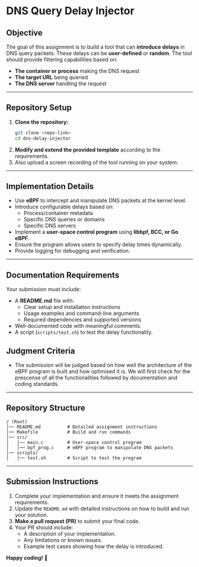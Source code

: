 # DNS Query Delay Injector

## **Objective**
The goal of this assignment is to build a tool that can **introduce delays** in DNS query packets. These delays can be **user-defined** or **random**. The tool should provide filtering capabilities based on:
- **The container or process** making the DNS request
- **The target URL** being queried
- **The DNS server** handling the request

---

## **Repository Setup**
1. **Clone the repository:**
   ```sh
   git clone <repo-link>
   cd dns-delay-injector
   ```
2. **Modify and extend the provided template** according to the requirements.
3. Also upload a screen recording of the tool running on your system.

---

## **Implementation Details**
- Use **eBPF** to intercept and manipulate DNS packets at the kernel level.
- Introduce configurable delays based on:
  - Process/container metadata
  - Specific DNS queries or domains
  - Specific DNS servers
- Implement a **user-space control program** using **libbpf, BCC, or Go eBPF**.
- Ensure the program allows users to specify delay times dynamically.
- Provide logging for debugging and verification.

---

## **Documentation Requirements**
Your submission must include:
- A **README.md** file with:
  - Clear setup and installation instructions
  - Usage examples and command-line arguments
  - Required dependencies and supported versions
- Well-documented code with meaningful comments.
- A script (`scripts/test.sh`) to test the delay functionality.


## Judgment Criteria

- The submission will be judged based on how well the architecture of the eBPF program is built and how optimised it is. We will first check for the prescense of all the functionalities followed by documentation and coding standards.


---

## **Repository Structure**
```
/ (Root)
│── README.md          # Detailed assignment instructions
│── Makefile           # Build and run commands
│── src/
│   │── main.c         # User-space control program
│   │── bpf_prog.c     # eBPF program to manipulate DNS packets
│── scripts/
│   │── test.sh        # Script to test the program
```

---

## **Submission Instructions**
1. Complete your implementation and ensure it meets the assignment requirements.
2. Update the `README.md` with detailed instructions on how to build and run your solution.
3. **Make a pull request (PR)** to submit your final code.
4. Your PR should include:
   - A description of your implementation.
   - Any limitations or known issues.
   - Example test cases showing how the delay is introduced.

**Happy coding! 🚀**